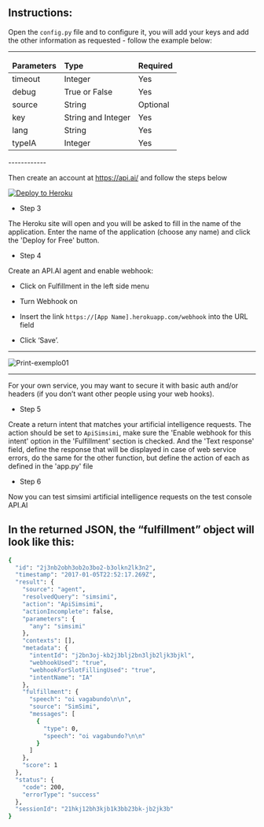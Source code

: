 ## Instructions:
Open the `config.py` file and to configure it, you will add your keys and add the other information as requested - follow the example below:

------------
<table><thead>
<tr><td><strong>Parameters</strong></td><td><strong>Type</strong></td><td><strong>Required</strong></td></tr>
</thead><tbody>
    <tr><td>timeout</td><td>Integer</td><td>Yes</td></tr>
    <tr><td>debug</td><td>True or False</td><td>Yes</td></tr>
    <tr><td>source</td><td>String</td><td>Optional</td></tr>
    <tr><td>key</td><td>String and Integer</td><td>Yes</td>
    <tr><td>lang</td><td>String</td><td>Yes</td></tr>
    <tr><td>typeIA</td><td>Integer</td><td>Yes</td></tr></tr>
</table>
------------

Then create an account at https://api.ai/ and follow the steps below

[![Deploy to Heroku](https://www.herokucdn.com/deploy/button.svg)](https://heroku.com/deploy)


* Step 3

The Heroku site will open and you will be asked to fill in the name of the application. Enter the name of the application (choose any name) and click the 'Deploy for Free' button.


* Step 4

Create an API.AI agent and enable webhook:

 - Click on Fulfillment in the left side menu

 - Turn Webhook on

 - Insert the link `https://[App Name].herokuapp.com/webhook` into the URL field

 - Click ‘Save’.

 ------------

![Print-exemplo01](http://i.imgur.com/fTL2RgE.png)

------------

For your own service, you may want to secure it with basic auth and/or headers (if you don’t want other people using your web hooks).

* Step 5

Create a return intent that matches your artificial intelligence requests. The action should be set to `ApiSimsimi`, make sure the 'Enable webhook for this intent' option in the 'Fulfillment' section is checked. And the 'Text response' field, define the response that will be displayed in case of web service errors, do the same for the other function, but define the action of each as defined in the 'app.py' file

* Step 6

Now you can test simsimi artificial intelligence requests on the test console API.AI

## In the returned JSON, the “fulfillment” object will look like this:
```bash
{
  "id": "2j3nb2obh3ob2o3bo2-b3olkn2lk3n2",
  "timestamp": "2017-01-05T22:52:17.269Z",
  "result": {
    "source": "agent",
    "resolvedQuery": "simsimi",
    "action": "ApiSimsimi",
    "actionIncomplete": false,
    "parameters": {
      "any": "simsimi"
    },
    "contexts": [],
    "metadata": {
      "intentId": "j2bn3oj-kb2j3blj2bn3ljb2ljk3bjkl",
      "webhookUsed": "true",
      "webhookForSlotFillingUsed": "true",
      "intentName": "IA"
    },
    "fulfillment": {
      "speech": "oi vagabundo\n\n",
      "source": "SimSimi",
      "messages": [
        {
          "type": 0,
          "speech": "oi vagabundo?\n\n"
        }
      ]
    },
    "score": 1
  },
  "status": {
    "code": 200,
    "errorType": "success"
  },
  "sessionId": "21hkj12bh3kjb1k3bb23bk-jb2jk3b"
}
```
